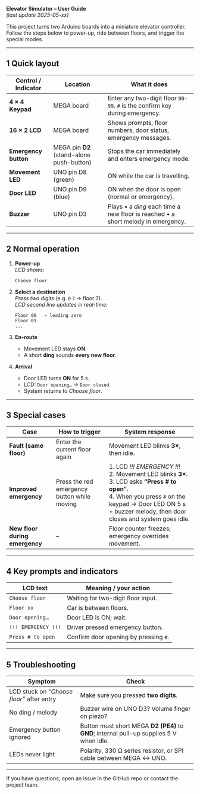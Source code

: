 **Elevator Simulator – User Guide**  
_(last update 2025-05-xx)_

This project turns two Arduino boards into a miniature elevator controller.  
Follow the steps below to power-up, ride between floors, and trigger the special modes.

---

## 1 Quick layout

| Control / Indicator  | Location                                  | What it does                                                                     |
| -------------------- | ----------------------------------------- | -------------------------------------------------------------------------------- |
| **4 × 4 Keypad**     | MEGA board                                | Enter any two-digit floor `00-99`. `#` is the confirm key during emergency.      |
| **16 × 2 LCD**       | MEGA board                                | Shows prompts, floor numbers, door status, emergency messages.                   |
| **Emergency button** | MEGA pin **D2** (stand-alone push-button) | Stops the car immediately and enters emergency mode.                             |
| **Movement LED**     | UNO pin D8 (green)                        | ON while the car is travelling.                                                  |
| **Door LED**         | UNO pin D9 (blue)                         | ON when the door is open (normal or emergency).                                  |
| **Buzzer**           | UNO pin D3                                | Plays • a _ding_ each time a new floor is reached • a short melody in emergency. |

---

## 2 Normal operation

1. **Power-up**  
   _LCD shows:_

   ```
   Choose floor
   ```

2. **Select a destination**  
   _Press two digits_ (e.g. `0` `7` → floor 7).  
   _LCD second line updates in real-time:_

   ```
   Floor 00   ← leading zero
   Floor 01
   ...
   ```

3. **En-route**

   - Movement LED stays **ON**.
   - A short **ding** sounds **every new floor**.

4. **Arrival**
   - Door LED turns **ON** for 5 s.
   - LCD: `Door opening…` → `Door closed`.
   - System returns to _Choose floor_.

---

## 3 Special cases

| Case                           | How to trigger                              | System response                                                                                                                                                                                                        |
| ------------------------------ | ------------------------------------------- | ---------------------------------------------------------------------------------------------------------------------------------------------------------------------------------------------------------------------- |
| **Fault (same floor)**         | Enter the current floor again               | Movement LED blinks **3×**, then idle.                                                                                                                                                                                 |
| **Improved emergency**         | Press the red emergency button while moving | 1. LCD _!!! EMERGENCY !!!_ <br>2. Movement LED blinks **3×**. <br>3. LCD asks **“Press # to open”**. <br>4. When you press `#` on the keypad → Door LED ON 5 s + buzzer melody, then door closes and system goes idle. |
| **New floor during emergency** | –                                           | Floor counter freezes; emergency overrides movement.                                                                                                                                                                   |

---

## 4 Key prompts and indicators

| LCD text            | Meaning / your action                 |
| ------------------- | ------------------------------------- |
| `Choose floor`      | Waiting for two-digit floor input.    |
| `Floor xx`          | Car is between floors.                |
| `Door opening…`     | Door LED is ON; wait.                 |
| `!!! EMERGENCY !!!` | Driver pressed emergency button.      |
| `Press # to open`   | Confirm door opening by pressing `#`. |

---

## 5 Troubleshooting

| Symptom                                   | Check                                                                                    |
| ----------------------------------------- | ---------------------------------------------------------------------------------------- |
| LCD stuck on _“Choose floor”_ after entry | Make sure you pressed **two digits**.                                                    |
| No ding / melody                          | Buzzer wire on UNO D3? Volume finger on piezo?                                           |
| Emergency button ignored                  | Button must short MEGA **D2 (PE4)** to **GND**; internal pull-up supplies 5 V when idle. |
| LEDs never light                          | Polarity, 330 Ω series resistor, or SPI cable between MEGA ↔ UNO.                        |

---

If you have questions, open an issue in the GitHub repo or contact the project team.
